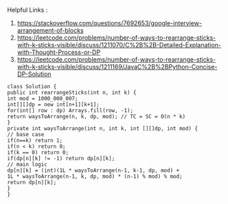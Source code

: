 Helpful Links :
1. https://stackoverflow.com/questions/7692653/google-interview-arrangement-of-blocks
2. https://leetcode.com/problems/number-of-ways-to-rearrange-sticks-with-k-sticks-visible/discuss/1211070/C%2B%2B-Detailed-Explanation-with-Thought-Process-or-DP
3. https://leetcode.com/problems/number-of-ways-to-rearrange-sticks-with-k-sticks-visible/discuss/1211169/JavaC%2B%2BPython-Concise-DP-Solution
​
​
```
class Solution {
public int rearrangeSticks(int n, int k) {
int mod = 1000_000_007;
int[][]dp = new int[n+1][k+1];
for(int[] row : dp) Arrays.fill(row, -1);
return waysToArrange(n, k, dp, mod); // TC = SC = O(n * k)
}
private int waysToArrange(int n, int k, int [][]dp, int mod) {
// base case
if(n==k) return 1;
if(n < k) return 0;
if(k == 0) return 0;
if(dp[n][k] != -1) return dp[n][k];
// main logic
dp[n][k] = (int)(1L * waysToArrange(n-1, k-1, dp, mod) +
1L * waysToArrange(n-1, k, dp, mod) * (n-1) % mod) % mod;
return dp[n][k];
}
}
```